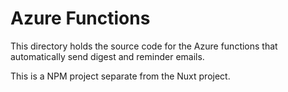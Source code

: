 # Azure Functions

This directory holds the source code for the Azure functions that automatically send digest and reminder emails.

This is a NPM project separate from the Nuxt project.
